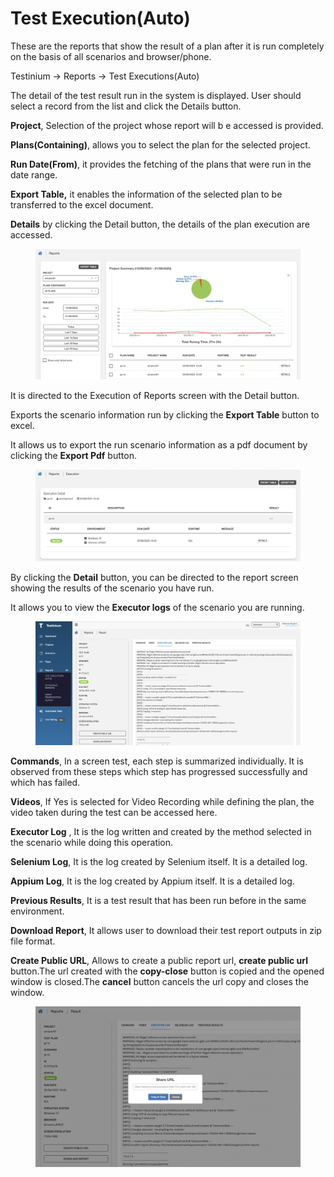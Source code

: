 # Test Execution(Auto)

These are the reports that show the result of a plan after it is run completely on the basis of all scenarios and browser/phone.

Testinium -> Reports -> Test Executions(Auto)

The detail of the test result run in the system is displayed. User should select a record from the list and click the Details button.

**Project**, Selection of the project whose report will b e accessed is provided.

**Plans(Containing)**, allows you to select the plan for the selected project.

**Run Date(From)**, it provides the fetching of the plans that were run in the date range.

**Export Table,** it enables the information of the selected plan to be transferred to the excel document.

**Details** by clicking the Detail button, the details of the plan execution are accessed.

<figure><img src="../../.gitbook/assets/Ekran Resmi 2023-06-21 08.11.01.png" alt=""><figcaption></figcaption></figure>

It is directed to the Execution of Reports screen with the Detail button.&#x20;

Exports the scenario information run by clicking the **Export Table** button to excel.

It allows us to export the run scenario information as a pdf document by clicking the **Export Pdf** button.

<figure><img src="../../.gitbook/assets/Ekran Resmi 2023-06-21 08.13.13.png" alt=""><figcaption></figcaption></figure>



By clicking the **Detail** button, you can be directed to the report screen showing the results of the scenario you have run.

It allows you to view the **Executor logs** of the scenario you are running.

<figure><img src="../../.gitbook/assets/Ekran Resmi 2023-06-21 08.16.43 (1).png" alt=""><figcaption></figcaption></figure>

**Commands**, In a screen test, each step is summarized individually. It is observed from these steps which step has progressed successfully and which has failed.&#x20;

**Videos**, If Yes is selected for Video Recording while defining the plan, the video taken during the test can be accessed here.&#x20;

**Executor Log** , It is the log written and created by the method selected in the scenario while doing this operation.&#x20;

**Selenium Log**, It is the log created by Selenium itself. It is a detailed log. &#x20;

**Appium Log**, It is the log created by Appium itself. It is a detailed log.&#x20;

**Previous Results**, It is a test result that has been run before in the same environment.&#x20;

**Download Report**, It allows user to download their test report outputs in zip file format.&#x20;

**Create Public URL**, Allows to create a public report url, **create public url** button.The url created with the **copy-close** button is copied and the opened window is closed.The **cancel** button cancels the url copy and closes the window.

<figure><img src="../../.gitbook/assets/Ekran Resmi 2023-06-21 08.36.53.png" alt=""><figcaption></figcaption></figure>
